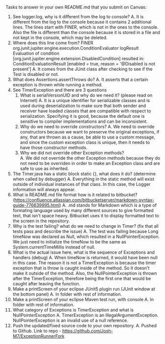 Tasks to answer in your own README.md that you submit on Canvas:

1.  See logger.log, why is it different from the log to console?
	A. It is different from the log to the console because it contains 2 additional lines. The lines start with FINER, which is not in the ones to the console. Also the file is different than the console because it is stored in a file and not kept in the console, which may be deleted.
1.  Where does this line come from? FINER org.junit.jupiter.engine.execution.ConditionEvaluator logResult Evaluation of condition [org.junit.jupiter.engine.extension.DisabledCondition] resulted in: ConditionEvaluationResult [enabled = true, reason = '@Disabled is not present']
	A. It comes from the JUnit class after checking to see if the Test is disabled or not.
1.  What does Assertions.assertThrows do?
	A. It asserts that a certain exception is thrown while running a method.
1.  See TimerException and there are 3 questions
    1.  What is serialVersionUID and why do we need it? (please read on Internet)
		A. It is a unique identifier for serializable classes and is used during deserialization to make sure that both sender and receiver have loaded classes that are compatible with respect to serialization. Specifying it is good, because the default one is sensitive to compiler implementations and can be inconsistent.
    2.  Why do we need to override constructors?
		A. We need to override constructors because we want to preserve the original exceptions, if any, that are thrown as a cause, be able to use a custom message, and since the custom exception class is unique, then it needs to have those constructor methods. 
    3.  Why we did not override other Exception methods?	
		A. We did not override the other Exception methods because they do not need to be overriden in order to make an Exception class and are safe to use as inherited.
1.  The Timer.java has a static block static {}, what does it do? (determine when called by debugger)
	A. Everything in the static method will exist outside of individual instances of that class. In this case, the Logger information will always appear.
1.  What is README.md file format how is it related to bitbucket? (https://confluence.atlassian.com/bitbucketserver/markdown-syntax-guide-776639995.html)
	A. .md stands for Markdown which is a type of formating language used by many different sources to give formatted text, that isn't space heavy. Bitbucket uses it to display formatted text to the screen in the repository.
1.  Why is the test failing? what do we need to change in Timer? (fix that all tests pass and describe the issue)
	A. The test was failing because Long timeNow was declared as Null, which resulted in a NullPointerException. We just need to initialize the timeNow to be the same as System.currentTimeMillis instead of null.
1.  What is the actual issue here, what is the sequence of Exceptions and handlers (debug)
	A. When timeNow is returned, it would have been null in this case. The reason it is not a TimerException is because the timer exception that is throw is caught inside of the method. So it doesn't make it outside of the method. Also, the NullPointerException is thrown after the TimerException, therefore being the first one that would be caught after leaving the function.
1.  Make a printScreen of your eclipse JUnit5 plugin run (JUnit window at the bottom panel)
	A. In folder with rest of information.
1.  Make a printScreen of your eclipse Maven test run, with console
	A. In folder with rest of information.
1.  What category of Exceptions is TimerException and what is NullPointerException
	A. TimerException is an IllegalArgumentException. NullPointerException is an invalid use of a null reference.
1.  Push the updated/fixed source code to your own repository.
	A. Pushed to Github. Link to repo - https://github.com/Josh-M7/ExceptionRunnerFork